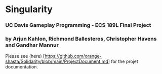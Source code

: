 # Singularity

### UC Davis Gameplay Programming - ECS 189L Final Project

### by Arjun Kahlon, Richmond Ballesteros, Christopher Havens and Gandhar Mannur

Please see (here) [https://github.com/orange-shasta/Solidarity/blob/main/ProjectDocument.md] for the projet documentation.
